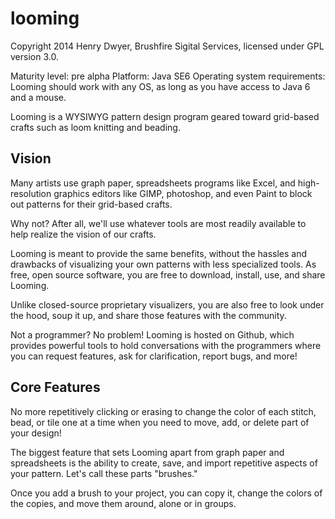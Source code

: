 looming
=======

Copyright 2014 Henry Dwyer, Brushfire Sigital Services, licensed under GPL version 3.0.

Maturity level: pre alpha
Platform: Java SE6
Operating system requirements: Looming should work with any OS, as long as you have access to Java 6 and a mouse.

Looming is a WYSIWYG pattern design program geared toward grid-based crafts such as loom knitting and beading.

Vision
------

Many artists use graph paper, spreadsheets programs like Excel, and high-resolution graphics editors like GIMP, photoshop, and even Paint to block out patterns for their grid-based crafts.

Why not? After all, we'll use whatever tools are most readily available to help realize the vision of our crafts.

Looming is meant to provide the same benefits, without the hassles and drawbacks of visualizing your own patterns with less specialized tools. As free, open source software, you are free to download, install, use, and share Looming.

Unlike closed-source proprietary visualizers, you are also free to look under the hood, soup it up, and share those features with the community. 

Not a programmer? No problem! Looming is hosted on Github, which provides powerful tools to hold conversations with the programmers where you can request features, ask for clarification, report bugs, and more!


Core Features
-------------

No more repetitively clicking or erasing to change the color of each stitch, bead, or tile one at a time when you need to move, add, or delete part of your design!

The biggest feature that sets Looming apart from graph paper and spreadsheets is the ability to create, save, and import repetitive aspects of your pattern. Let's call these parts "brushes."

Once you add a brush to your project, you can copy it, change the colors of the copies, and move them around, alone or in groups.

